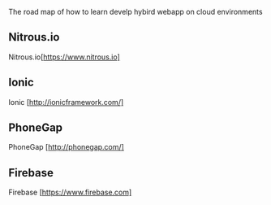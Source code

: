 The road map of how to learn develp hybird webapp on cloud environments

## Nitrous.io
Nitrous.io[https://www.nitrous.io] 
## Ionic
Ionic [http://ionicframework.com/]
## PhoneGap
PhoneGap [http://phonegap.com/]
## Firebase
Firebase [https://www.firebase.com]